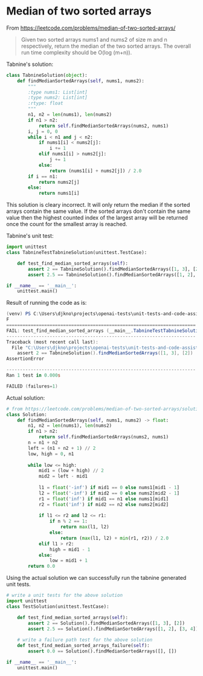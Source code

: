 

Median of two sorted arrays
================================================================
From https://leetcode.com/problems/median-of-two-sorted-arrays/

> Given two sorted arrays nums1 and nums2 of size m and n respectively, return the median of the two sorted arrays.
The overall run time complexity should be O(log (m+n)).

Tabnine's solution:
```python
class TabnineSolution(object):
    def findMedianSortedArrays(self, nums1, nums2):
        """
        :type nums1: List[int]
        :type nums2: List[int]
        :rtype: float
        """
        n1, n2 = len(nums1), len(nums2)
        if n1 > n2:
            return self.findMedianSortedArrays(nums2, nums1)
        i, j = 0, 0
        while i < n1 and j < n2:
            if nums1[i] < nums2[j]:
                i += 1
            elif nums1[i] > nums2[j]:
                j += 1
            else:
                return (nums1[i] + nums2[j]) / 2.0
        if i == n1:
            return nums2[j]
        else:
            return nums1[i]
```

This solution is cleary incorrect. It will only return the median if the sorted arrays contain the same value. 
If the sorted arrays don't contain the same value then the highest counted index of the largest array will be 
returned once the count for the smallest array is reached.

Tabnine's unit test:
```python
import unittest
class TabnineTestTabnineSolution(unittest.TestCase):

    def test_find_median_sorted_arrays(self):
        assert 2 == TabnineSolution().findMedianSortedArrays([1, 3], [2])
        assert 2.5 == TabnineSolution().findMedianSortedArrays([1, 2], [3, 4])

if __name__ == '__main__':
    unittest.main()
```

Result of running the code as is:
```powershell
(venv) PS C:\Users\djkno\projects\openai-tests\unit-tests-and-code-assistants> python .\leetcode_problems\median_two_strings.py
F
======================================================================
FAIL: test_find_median_sorted_arrays (__main__.TabnineTestTabnineSolution)
----------------------------------------------------------------------
Traceback (most recent call last):
  File "C:\Users\djkno\projects\openai-tests\unit-tests-and-code-assistants\leetcode_problems\median_two_strings.py", line 63, in test_find_median_sorted_arrays
    assert 2 == TabnineSolution().findMedianSortedArrays([1, 3], [2])
AssertionError

----------------------------------------------------------------------
Ran 1 test in 0.000s

FAILED (failures=1)
```

Actual solution:
```python
# from https://leetcode.com/problems/median-of-two-sorted-arrays/solutions/3922746/most-optimal-solution-using-binary-search-with-explanation/
class Solution:
    def findMedianSortedArrays(self, nums1, nums2) -> float:
        n1, n2 = len(nums1), len(nums2)
        if n1 > n2:
            return self.findMedianSortedArrays(nums2, nums1)
        n = n1 + n2
        left = (n1 + n2 + 1) // 2
        low, high = 0, n1
        
        while low <= high:
            mid1 = (low + high) // 2
            mid2 = left - mid1
            
            l1 = float('-inf') if mid1 == 0 else nums1[mid1 - 1]
            l2 = float('-inf') if mid2 == 0 else nums2[mid2 - 1]
            r1 = float('inf') if mid1 == n1 else nums1[mid1]
            r2 = float('inf') if mid2 == n2 else nums2[mid2]
            
            if l1 <= r2 and l2 <= r1:
                if n % 2 == 1:
                    return max(l1, l2)
                else:
                    return (max(l1, l2) + min(r1, r2)) / 2.0
            elif l1 > r2:
                high = mid1 - 1
            else:
                low = mid1 + 1
        return 0.0
```

Using the actual solution we can successfully run the tabnine generated unit tests.

```python
# write a unit tests for the above solution
import unittest
class TestSolution(unittest.TestCase):

    def test_find_median_sorted_arrays(self):
        assert 2 == Solution().findMedianSortedArrays([1, 3], [2])
        assert 2.5 == Solution().findMedianSortedArrays([1, 2], [3, 4])
    
    # write a failure path test for the above solution
    def test_find_median_sorted_arrays_failure(self):
        assert 0.0 == Solution().findMedianSortedArrays([], [])

if __name__ == '__main__':
    unittest.main()
```